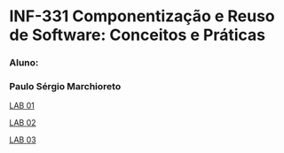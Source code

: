 # INF-331 Componentização e Reuso de Software: Conceitos e Práticas

### Aluno:
### **Paulo Sérgio Marchioreto**

[LAB 01](lab01)

[LAB 02](lab02)

[LAB 03](lab03)